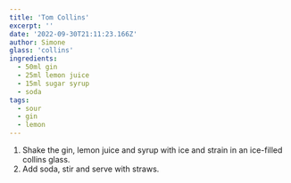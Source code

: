 ```yaml
---
title: 'Tom Collins'
excerpt: ''
date: '2022-09-30T21:11:23.166Z'
author: Simone
glass: 'collins'
ingredients:
  - 50ml gin
  - 25ml lemon juice
  - 15ml sugar syrup
  - soda
tags:
  - sour
  - gin
  - lemon
---
```


1. Shake the gin, lemon juice and syrup with ice and strain in an ice-filled collins glass.
1. Add soda, stir and serve with straws.
